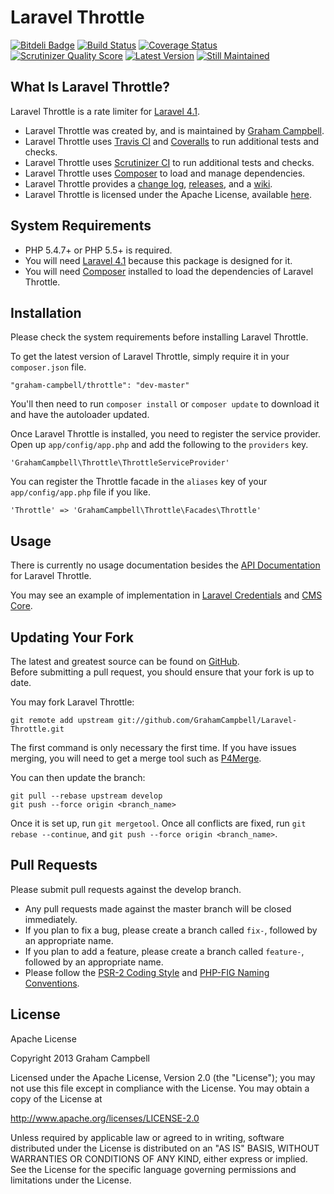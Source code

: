 Laravel Throttle
================


[![Bitdeli Badge](https://d2weczhvl823v0.cloudfront.net/GrahamCampbell/Laravel-Throttle/trend.png)](https://bitdeli.com/free "Bitdeli Badge")
[![Build Status](https://travis-ci.org/GrahamCampbell/Laravel-Throttle.png?branch=develop)](https://travis-ci.org/GrahamCampbell/Laravel-Throttle)
[![Coverage Status](https://coveralls.io/repos/GrahamCampbell/Laravel-Throttle/badge.png?branch=develop)](https://coveralls.io/r/GrahamCampbell/Laravel-Throttle)
[![Scrutinizer Quality Score](https://scrutinizer-ci.com/g/GrahamCampbell/Laravel-Throttle/badges/quality-score.png?s=6f8f984d8c0da418482f66edd9b3462ad39ff2d3)](https://scrutinizer-ci.com/g/GrahamCampbell/Laravel-Throttle)
[![Latest Version](https://poser.pugx.org/graham-campbell/throttle/v/stable.png)](https://packagist.org/packages/graham-campbell/throttle)
[![Still Maintained](http://stillmaintained.com/GrahamCampbell/Laravel-Throttle.png)](http://stillmaintained.com/GrahamCampbell/Laravel-Throttle)


## What Is Laravel Throttle?

Laravel Throttle is a rate limiter for [Laravel 4.1](http://laravel.com).  

* Laravel Throttle was created by, and is maintained by [Graham Campbell](https://github.com/GrahamCampbell).  
* Laravel Throttle uses [Travis CI](https://travis-ci.org/GrahamCampbell/Laravel-Throttle) and [Coveralls](https://coveralls.io/r/GrahamCampbell/Laravel-Throttle) to run additional tests and checks.  
* Laravel Throttle uses [Scrutinizer CI](https://scrutinizer-ci.com/g/GrahamCampbell/Laravel-Throttle) to run additional tests and checks.  
* Laravel Throttle uses [Composer](https://getcomposer.org) to load and manage dependencies.  
* Laravel Throttle provides a [change log](https://github.com/GrahamCampbell/Laravel-Throttle/blob/develop/CHANGELOG.md), [releases](https://github.com/GrahamCampbell/Laravel-Throttle/releases), and a [wiki](https://github.com/GrahamCampbell/Laravel-Throttle/wiki).  
* Laravel Throttle is licensed under the Apache License, available [here](https://github.com/GrahamCampbell/Laravel-Throttle/blob/develop/LICENSE.md).  


## System Requirements

* PHP 5.4.7+ or PHP 5.5+ is required.  
* You will need [Laravel 4.1](http://laravel.com) because this package is designed for it.  
* You will need [Composer](https://getcomposer.org) installed to load the dependencies of Laravel Throttle.  


## Installation

Please check the system requirements before installing Laravel Throttle.  

To get the latest version of Laravel Throttle, simply require it in your `composer.json` file.  

`"graham-campbell/throttle": "dev-master"`  

You'll then need to run `composer install` or `composer update` to download it and have the autoloader updated.  

Once Laravel Throttle is installed, you need to register the service provider. Open up `app/config/app.php` and add the following to the `providers` key.  

`'GrahamCampbell\Throttle\ThrottleServiceProvider'`  

You can register the Throttle facade in the `aliases` key of your `app/config/app.php` file if you like.  

`'Throttle' => 'GrahamCampbell\Throttle\Facades\Throttle'`  


## Usage

There is currently no usage documentation besides the [API Documentation](http://grahamcampbell.github.io/Laravel-Throttle
) for Laravel Throttle.  

You may see an example of implementation in [Laravel Credentials](https://github.com/GrahamCampbell/Laravel-Credentials) and [CMS Core](https://github.com/GrahamCampbell/CMS-Core).  


## Updating Your Fork

The latest and greatest source can be found on [GitHub](https://github.com/GrahamCampbell/Laravel-Throttle).  
Before submitting a pull request, you should ensure that your fork is up to date.  

You may fork Laravel Throttle:  

    git remote add upstream git://github.com/GrahamCampbell/Laravel-Throttle.git

The first command is only necessary the first time. If you have issues merging, you will need to get a merge tool such as [P4Merge](http://perforce.com/product/components/perforce_visual_merge_and_diff_tools).  

You can then update the branch:  

    git pull --rebase upstream develop
    git push --force origin <branch_name>

Once it is set up, run `git mergetool`. Once all conflicts are fixed, run `git rebase --continue`, and `git push --force origin <branch_name>`.  


## Pull Requests

Please submit pull requests against the develop branch.  

* Any pull requests made against the master branch will be closed immediately.  
* If you plan to fix a bug, please create a branch called `fix-`, followed by an appropriate name.  
* If you plan to add a feature, please create a branch called `feature-`, followed by an appropriate name.  
* Please follow the [PSR-2 Coding Style](https://github.com/php-fig/fig-standards/blob/master/accepted/PSR-2-coding-style-guide.md) and [PHP-FIG Naming Conventions](https://github.com/php-fig/fig-standards/blob/master/bylaws/002-psr-naming-conventions.md).  


## License

Apache License  

Copyright 2013 Graham Campbell  

Licensed under the Apache License, Version 2.0 (the "License");
you may not use this file except in compliance with the License.
You may obtain a copy of the License at  

 http://www.apache.org/licenses/LICENSE-2.0  

Unless required by applicable law or agreed to in writing, software
distributed under the License is distributed on an "AS IS" BASIS,
WITHOUT WARRANTIES OR CONDITIONS OF ANY KIND, either express or implied.
See the License for the specific language governing permissions and
limitations under the License.  
